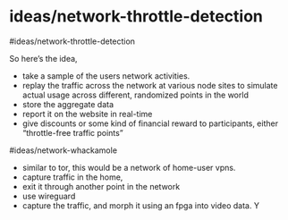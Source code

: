 # ideas/network-throttle-detection

#ideas/network-throttle-detection


So here’s the idea, 
* take a sample of the users network activities. 
* replay the traffic across the network at various node sites to simulate actual usage across different, randomized points in the world
* store the aggregate data
* report it on the website in real-time
* give discounts or some kind of financial reward to participants, either “throttle-free traffic points” 


#ideas/network-whackamole

* similar to tor, this would be a network of home-user vpns. 
* capture traffic in the home, 
* exit it through another point in the network 
* use wireguard 
* capture the traffic, and morph it using an fpga into video data. 
Y




